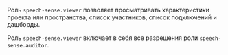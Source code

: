 Роль `speech-sense.viewer` позволяет просматривать характеристики проекта или пространства, список участников, список подключений и дашборды.

Роль `speech-sense.viewer` включает в себя все разрешения роли `speech-sense.auditor`.